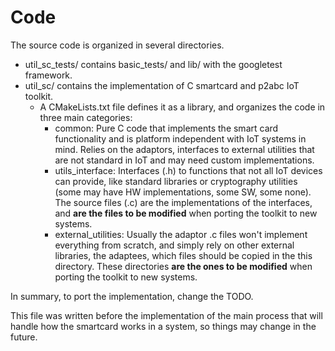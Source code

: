 # Code

The source code is organized in several directories.
- util_sc_tests/ contains basic_tests/ and lib/ with the googletest framework.
- util_sc/ contains the implementation of C smartcard and p2abc IoT toolkit.
  + A CMakeLists.txt file defines it as a library, and organizes the code in three main categories:
    * common: Pure C code that implements the smart card functionality and is platform independent with IoT systems in mind. Relies on the adaptors, interfaces to external utilities that are not standard in IoT and may need custom implementations.
    * utils_interface: Interfaces (.h) to functions that not all IoT devices can provide, like standard libraries or cryptography utilities (some may have HW implementations, some SW, some none). The source files (.c) are the implementations of the interfaces, and **are the files to be modified** when porting the toolkit to new systems.
    * external_utilities: Usually the adaptor .c files won't implement everything from scratch, and simply rely on other external libraries, the adaptees, which files should be copied in the this directory. These directories **are the ones to be modified** when porting the toolkit to new systems.


In summary, to port the implementation, change the TODO.

This file was written before the implementation of the main process that will handle how the smartcard works in a system, so things may change in the future.
